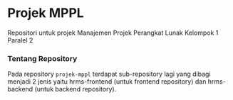 # Projek MPPL

Repositori untuk projek Manajemen Projek Perangkat Lunak Kelompok 1 Paralel 2

### Tentang Repository

Pada repository `projek-mppl` terdapat sub-repository lagi yang dibagi menjadi 2 jenis yaitu hrms-frontend (untuk frontend repository) dan hrms-backend (untuk backend repository).
